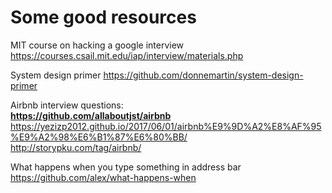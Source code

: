 <h1>Some good resources</h1>

MIT course on hacking a google interview https://courses.csail.mit.edu/iap/interview/materials.php </br>

System design primer https://github.com/donnemartin/system-design-primer </br>

Airbnb interview questions: </br> 
<b> https://github.com/allaboutjst/airbnb </b> </br>
https://yezizp2012.github.io/2017/06/01/airbnb%E9%9D%A2%E8%AF%95%E9%A2%98%E6%B1%87%E6%80%BB/ </br>
http://storypku.com/tag/airbnb/ </br>

What happens when you type something in address bar https://github.com/alex/what-happens-when </br>
